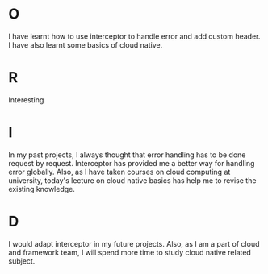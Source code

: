 # O
I have learnt how to use interceptor to handle error and add custom header. I have also learnt some basics of cloud native.

# R
Interesting

# I
In my past projects, I always thought that error handling has to be done request by request. Interceptor has provided me a better way for handling error globally. Also, as I have taken courses on cloud computing at university, today's lecture on cloud native basics has help me to revise the existing knowledge.

# D
I would adapt interceptor in my future projects. Also, as I am a part of cloud and framework team, I will spend more time to study cloud native related subject.